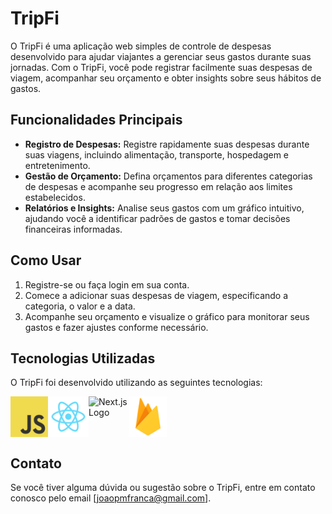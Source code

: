 # TripFi

O TripFi é uma aplicação web simples de controle de despesas desenvolvido para ajudar viajantes a gerenciar seus gastos durante suas jornadas. Com o TripFi, você pode registrar facilmente suas despesas de viagem, acompanhar seu orçamento e obter insights sobre seus hábitos de gastos.

## Funcionalidades Principais

- **Registro de Despesas:** Registre rapidamente suas despesas durante suas viagens, incluindo alimentação, transporte, hospedagem e entretenimento.
- **Gestão de Orçamento:** Defina orçamentos para diferentes categorias de despesas e acompanhe seu progresso em relação aos limites estabelecidos.
- **Relatórios e Insights:** Analise seus gastos com um gráfico intuitivo, ajudando você a identificar padrões de gastos e tomar decisões financeiras informadas.

## Como Usar

1. Registre-se ou faça login em sua conta.
2. Comece a adicionar suas despesas de viagem, especificando a categoria, o valor e a data.
3. Acompanhe seu orçamento e visualize o gráfico para monitorar seus gastos e fazer ajustes conforme necessário.

## Tecnologias Utilizadas

O TripFi foi desenvolvido utilizando as seguintes tecnologias:

<div style="display: flex;">
  <img src="https://raw.githubusercontent.com/github/explore/80688e429a7d4ef2fca1e82350fe8e3517d3494d/topics/javascript/javascript.png" alt="JavaScript Logo" width="60" style="vertical-align: middle;">
  <img src="https://raw.githubusercontent.com/github/explore/80688e429a7d4ef2fca1e82350fe8e3517d3494d/topics/react/react.png" alt="React Logo" width="65" style="vertical-align: middle;">
  <img src="https://raw.githubusercontent.com/danielcranney/readme-generator/main/public/icons/skills/nextjs-colored.svg" alt="Next.js Logo" width="65" style="vertical-align: middle;"> 
  <img src="https://raw.githubusercontent.com/github/explore/80688e429a7d4ef2fca1e82350fe8e3517d3494d/topics/firebase/firebase.png" alt="Firabase Logo" width="60" style="vertical-align: middle;">
</div>

## Contato

Se você tiver alguma dúvida ou sugestão sobre o TripFi, entre em contato conosco pelo email [joaopmfranca@gmail.com].
